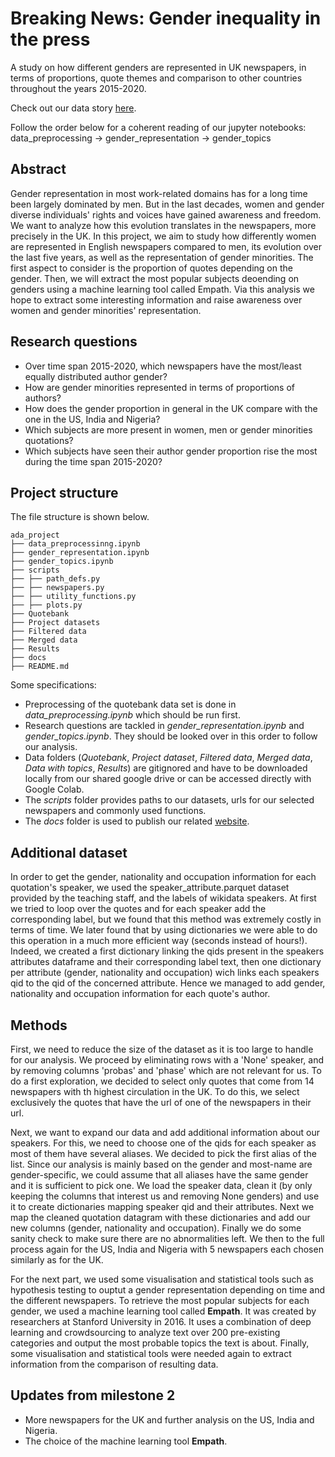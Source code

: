 # Breaking News: Gender inequality in the press
A study on how different genders are represented in UK newspapers, in terms of proportions, quote themes and comparison to other countries throughout the years 2015-2020.

Check out our data story [here](https://morwald.github.io/ada_project/).

Follow the order below for a coherent reading of our jupyter notebooks:
data_preprocessing -> gender_representation -> gender_topics

## Abstract
Gender representation in most work-related domains has for a long time been largely dominated by men. But in the last decades, women and gender diverse individuals' rights and voices have gained awareness and freedom. We want to analyze how this evolution translates in the newspapers, more precisely in the UK. In this project, we aim to study how differently women are represented in English newspapers compared to men, its evolution over the last five years, as well as the representation of gender minorities. The first aspect to consider is the proportion of quotes depending on the gender. Then, we will extract the most popular subjects deoending on genders using a machine learning tool called Empath. Via this analysis we hope to extract some interesting information and raise awareness over women and gender minorities' representation.

## Research questions
- Over time span 2015-2020, which newspapers have the most/least equally distributed author gender?
- How are gender minorities represented in terms of proportions of authors?
- How does the gender proportion in general in the UK compare with the one in the US, India and Nigeria?
- Which subjects are more present in women, men or gender minorities quotations?
- Which subjects have seen their author gender proportion rise the most during the time span 2015-2020?

## Project structure
The file structure is shown below.

    ada_project
    ├── data_preprocessinng.ipynb
    ├── gender_representation.ipynb
    ├── gender_topics.ipynb
    ├── scripts 
    ├── ├── path_defs.py
    ├── ├── newspapers.py
    ├── ├── utility_functions.py
    ├── ├── plots.py
    ├── Quotebank
    ├── Project datasets 
    ├── Filtered data
    ├── Merged data
    ├── Results
    ├── docs
    ├── README.md

Some specifications: 

- Preprocessing of the quotebank data set is done in _data_preprocessing.ipynb_ which should be run first.
- Research questions are tackled in _gender_representation.ipynb_ and _gender_topics.ipynb_. They should be looked over in this order to follow our analysis.
- Data folders (_Quotebank_, _Project dataset_, _Filtered data_, _Merged data_, _Data with topics_, _Results_) are gitignored and have to be downloaded locally from our shared google drive or can be accessed directly with Google Colab.
- The _scripts_ folder provides paths to our datasets, urls for our selected newspapers and commonly used functions.
- The _docs_ folder is used to publish our related [website](https://morwald.github.io/ada_project/).

## Additional dataset
In order to get the gender, nationality and occupation information for each quotation's speaker, we used the speaker_attribute.parquet dataset provided by the teaching staff, and the labels of wikidata speakers. At first we tried to loop over the quotes and for each speaker add the corresponding label, but we found that this method was extremely costly in terms of time. We later found that by using dictionaries we were able to do this operation in a much more efficient way (seconds instead of hours!). Indeed, we created a first dictionary linking the qids present in the speakers attributes dataframe and their corresponding label text, then one dictionary per attribute (gender, nationality and occupation) wich links each speakers qid to the qid of the concerned attribute. Hence we managed to add gender, nationality and occupation information for each quote's author.
 
## Methods
First, we need to reduce the size of the dataset as it is too large to handle for our analysis. We proceed by eliminating rows with a 'None' speaker, and by removing columns 'probas' and 'phase' which are not relevant for us. To do a first exploration, we decided to select only quotes that come from 14 newspapers with th highest circulation in the UK. To do this, we select exclusively the quotes that have the url of one of the newspapers in their url.
 
Next, we want to expand our data and add additional information about our speakers. For this, we need to choose one of the qids for each speaker as most of them have several aliases. We decided to pick the first alias of the list. Since our analysis is mainly based on the gender and most-name are gender-specific, we could assume that all aliases have the same gender and it is sufficient to pick one. We load the speaker data, clean it (by only keeping the columns that interest us and removing None genders) and use it to create dictionaries mapping speaker qid and their attributes. Next we map the cleaned quotation datagram with these dictionaries and add our new columns (gender, nationality and occupation). Finally we do some sanity check to make sure there are no abnormalities left. We then to the full process again for the US, India and Nigeria with 5 newspapers each chosen similarly as for the UK.
 
For the next part, we used some visualisation and statistical tools such as hypothesis testing to ouptut a gender representation depending on time and the different newspapers. To retrieve the most popular subjects for each gender, we used a machine learning tool called **Empath**. It was created by researchers at Stanford University in 2016. It uses a combination of deep learning and crowdsourcing to analyze text over 200 pre-existing categories and output the most probable topics the text is about. Finally, some visualisation and statistical tools were needed again to extract information from the comparison of resulting data.
 

## Updates from milestone 2
- More newspapers for the UK and further analysis on the US, India and Nigeria.
- The choice of the machine learning tool **Empath**.
